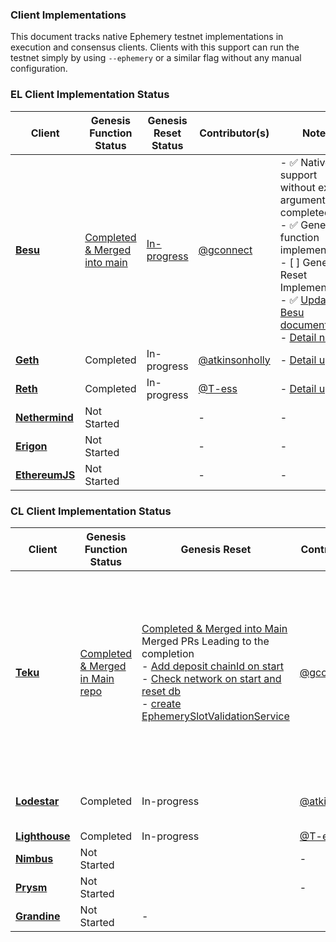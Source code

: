 
### Client Implementations
This document tracks native Ephemery testnet implementations in execution and consensus clients. Clients with this support can run the testnet simply by using `--ephemery` or a similar flag without any manual configuration.

### EL Client Implementation Status

| **Client**   | **Genesis Function Status** | **Genesis Reset Status** | **Contributor(s)**                  | **Notes** |
|--------------|---------------------------|-----------------------|----------------------------|---------------|
| **[Besu](https://besu.hyperledger.org/en/stable/)**     | [Completed & Merged into main](https://github.com/hyperledger/besu/pull/7563/)               | [In-progress](https://github.com/hyperledger/besu/issues/7736) | [@gconnect](https://github.com/gconnect)                    | - ✅  Native support without extra arguments completed. <br> - ✅  Genesis function implemented <br> - [ ] Genesis Reset Implementation <br> - ✅  [Update Besu documentation](https://github.com/hyperledger/besu-docs/pull/1727) <br> - [Detail note](https://hackmd.io/@gconnect/BJVMDpX6R)      | 
| **[Geth](https://geth.ethereum.org/)**     |Completed                 | In-progress |[@atkinsonholly](https://github.com/atkinsonholly)                 |  - [Detail update](https://hackmd.io/@HOL/SJwLmrUmR)       |
| **[Reth](https://reth.rs/)**     | Completed             | In-progress  | [@T-ess](https://github.com/T-ess)                   | - [Detail update](https://hackmd.io/@teri-b/S1D6Np_Q6) |
| **[Nethermind](https://www.nethermind.io/)**     | Not Started              |  | -                     | -                   |
| **[Erigon](https://github.com/ledgerwatch/erigon)**     | Not Started             |   | -                     | -  | 
| **[EthereumJS](https://github.com/ethereumjs/ethereumjs-monorepo)**     | Not Started              |  | -                     | -  |


### CL Client Implementation Status

| **Client**   | **Genesis Function Status** | **Genesis Reset** | **Contributor(s)** | **Notes**                  | 
|--------------|---------------------------|-----------------------|----------------------------|-----|
| **[Teku](https://consensys.io/teku)**     | [Completed & Merged in Main repo](https://github.com/Consensys/teku/pull/8543)              | [Completed & Merged into Main](https://github.com/Consensys/teku/issues/8589) <br> Merged PRs Leading to the completion <br> - [Add deposit chainId on start](https://github.com/Consensys/teku/pull/8639) <br> - [Check network on start and reset db](https://github.com/Consensys/teku/pull/8642/) <br> - [create EphemerySlotValidationService](https://github.com/Consensys/teku/pull/8759) | [@gconnect](https://github.com/gconnect)                  | - ✅  Native support without extra arguments merged. <br> - ✅ Genesis function implemented <br> - ✅ Genesis Reset Implementation Completed <br> - ✅ [Update Teku documentation](https://github.com/Consensys/doc.teku/pull/621) <br> - [Detail note](https://hackmd.io/@gconnect/BJVMDpX6R)        | 
| **[Lodestar](https://lodestar.chainsafe.io/)** | Completed              | In-progress | [@atkinsonholly](https://github.com/atkinsonholly)                 |  - [Github Discussion](https://github.com/ChainSafe/lodestar/issues/6064) <br>  - [Development update]( https://hackmd.io/@HOL/Hyp4bXfV6)    |
| **[Lighthouse](https://lighthouse.sigmaprime.io/)**| Completed               |In-progress | [@T-ess](https://github.com/T-ess)                 | - [Detail update](https://hackmd.io/@teri-b/S1D6Np_Q6)     |
| **[Nimbus](https://nimbus.team/)**     | Not Started                | | -                     | -  |
| **[Prysm](https://docs.prylabs.network/docs/getting-started/)**     | Not Started               | | -                     | -  | 
| **[Grandine](https://docs.grandine.io/)**     | Not Started                | -    |                 | -  | 
